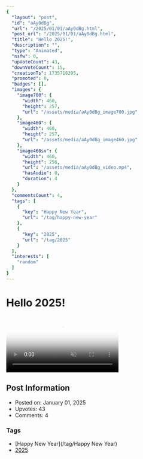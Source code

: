 ```yaml
---
{
  "layout": "post",
  "id": "aAy0dBg",
  "url": "/2025/01/01/aAy0dBg.html",
  "post_url": "/2025/01/01/aAy0dBg.html",
  "title": "Hello 2025!",
  "description": "",
  "type": "Animated",
  "nsfw": 0,
  "upVoteCount": 43,
  "downVoteCount": 15,
  "creationTs": 1735718395,
  "promoted": 0,
  "badges": [],
  "images": {
    "image700": {
      "width": 460,
      "height": 257,
      "url": "/assets/media/aAy0dBg_image700.jpg"
    },
    "image460": {
      "width": 460,
      "height": 257,
      "url": "/assets/media/aAy0dBg_image460.jpg"
    },
    "image460sv": {
      "width": 460,
      "height": 256,
      "url": "/assets/media/aAy0dBg_video.mp4",
      "hasAudio": 0,
      "duration": 4
    }
  },
  "commentsCount": 4,
  "tags": [
    {
      "key": "Happy New Year",
      "url": "/tag/happy-new-year"
    },
    {
      "key": "2025",
      "url": "/tag/2025"
    }
  ],
  "interests": [
    "random"
  ]
}
---
```


# Hello 2025!

<video controls playsinline loop muted poster="/assets/media/aAy0dBg_image460.jpg">
  <source src="/assets/media/aAy0dBg_video.mp4" type="video/mp4">
  Your browser does not support the video tag.
</video>

## Post Information

- Posted on: January 01, 2025
- Upvotes: 43
- Comments: 4

### Tags

- [Happy New Year](/tag/Happy New Year)
- [2025](/tag/2025)
